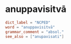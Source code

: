 # anuppavisitvā

``` toml
dict_label = "NCPED"
word = "anuppavisitvā"
grammar_comment = "absol."
see_also = ["anupavisati"]
```

